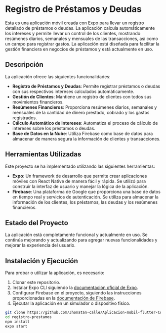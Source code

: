 # Registro de Préstamos y Deudas

Esta es una aplicación móvil creada con Expo para llevar un registro detallado de préstamos o deudas. La aplicación calcula automáticamente los intereses y permite llevar un control de los clientes, mostrando resúmenes diarios, semanales y mensuales de las transacciones, así como un campo para registrar gastos. La aplicación está diseñada para facilitar la gestión financiera en negocios de préstamos y está actualmente en uso.

## Descripción

La aplicación ofrece las siguientes funcionalidades:

- **Registro de Préstamos y Deudas**: Permite registrar préstamos o deudas con sus respectivos intereses calculados automáticamente.
- **Gestión de Clientes**: Mantiene un registro de clientes con todos sus movimientos financieros.
- **Resúmenes Financieros**: Proporciona resúmenes diarios, semanales y mensuales de la cantidad de dinero prestado, cobrado y los gastos registrados.
- **Cálculo Automático de Intereses**: Automatiza el proceso de cálculo de intereses sobre los préstamos o deudas.
- **Base de Datos en la Nube**: Utiliza Firebase como base de datos para almacenar de manera segura la información de clientes y transacciones.

## Herramientas Utilizadas

Este proyecto se ha implementado utilizando las siguientes herramientas:

- **Expo**: Un framework de desarrollo que permite crear aplicaciones móviles con React Native de manera fácil y rápida. Se utilizó para construir la interfaz de usuario y manejar la lógica de la aplicación.
- **Firebase**: Una plataforma de Google que proporciona una base de datos en tiempo real y servicios de autenticación. Se utiliza para almacenar la información de los clientes, los préstamos, las deudas y los resúmenes financieros.

## Estado del Proyecto

La aplicación está completamente funcional y actualmente en uso. Se continúa mejorando y actualizando para agregar nuevas funcionalidades y mejorar la experiencia del usuario.

## Instalación y Ejecución

Para probar o utilizar la aplicación, es necesario:

1. Clonar este repositorio.
2. Instalar Expo CLI siguiendo la [documentación oficial de Expo](https://docs.expo.dev/get-started/installation/).
3. Configurar Firebase en el proyecto, siguiendo las instrucciones proporcionadas en la [documentación de Firebase](https://firebase.google.com/docs/web/setup).
4. Ejecutar la aplicación en un simulador o dispositivo físico.

```bash
git clone https://github.com/Jhonatan-calle/Aplicacion-mobil-flutter-Contador.git
cd registro-prestamos
npm install
expo start
